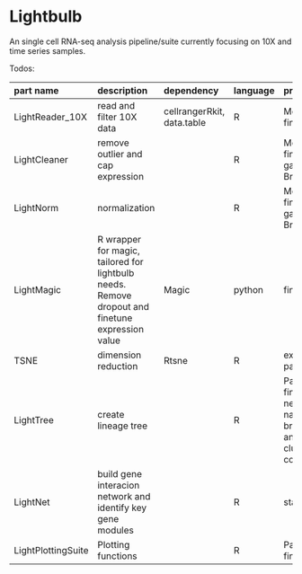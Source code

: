 # Lightbulb

An single cell RNA-seq analysis pipeline/suite currently focusing on 10X and time series samples.

Todos:

|part name          | description	             | dependency |	language |	progress |
|:----------------- |:-------------------------- |:---------- |:-------- |:---------------------------|
|LightReader_10X    | read and filter 10X data   |	cellrangerRkit, data.table |	R |	Mostly finished |
|LightCleaner       |	remove outlier and cap expression |	|	R |	Mostly finished, gave to Brian |
|LightNorm          |   normalization              |    | R     | Mostly finished, gave to Brian |
|LightMagic         |	R wrapper for magic, tailored for lightbulb needs. Remove dropout and finetune expression value |	Magic |	python |	finished |
|TSNE               |	dimension reduction        |	Rtsne |	R |	existing package | need to test other algo
|LightTree          |	create lineage tree        |	|	R |	Partial finished, need to narrow the branch and refine cluster connection |
|LightNet           |	build gene interacion network and identify key gene modules |	|	R |	starting |
|LightPlottingSuite |	Plotting functions | |	R |	Partial finished |
